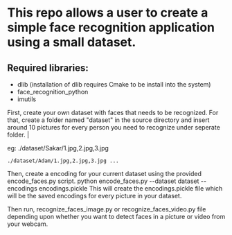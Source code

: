 # This repo allows a user to create a simple face recognition application using a small dataset.


## Required libraries: 
- dlib (installation of dlib requires Cmake to be install into the system)
- face_recognition_python  
- imutils 

First, create your own dataset with faces that needs to be recognized. For that, create a folder named "dataset" in the source directory and 
insert around 10 pictures for every person you need to recognize under seperate folder. |

eg:  ./dataset/Sakar/1.jpg,2.jpg,3.jpg 

    ./dataset/Adam/1.jpg,2.jpg,3.jpg ...
   
Then, create a encoding for your current dataset using the provided encode_faces.py script. 
python encode_faces.py --dataset dataset --encodings encodings.pickle 
This will create the encodings.pickle file which will be the saved encodings for every picture in your dataset. 

Then run, recognize_faces_image.py or recognize_faces_video.py file depending upon whether you want to detect faces in a picture or video from your webcam. 
